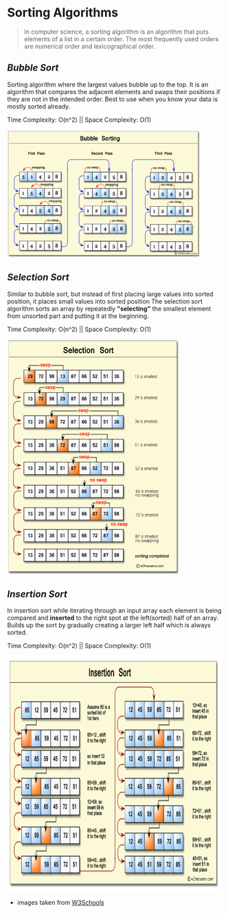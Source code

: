 
# Sorting Algorithms

> In computer science, a sorting algorithm is an algorithm that puts elements of a list in a certain order. The most frequently used orders are numerical order and lexicographical order.

## _Bubble Sort_

Sorting algorithm where the largest values bubble up to the top. 
It is an algorithm that compares the adjacent elements and swaps their positions if they are not in the intended order.
Best to use when you know your data is mostly sorted already.


Time Complexity: O(n^2) || Space Complexity: O(1)

<img src="../images/bubble.png" width="450" height="300">


## _Selection Sort_

Similar to bubble sort, but instead of first placing large values into sorted position, it places small values into sorted position
The selection sort algorithm sorts an array by repeatedly **"selecting"** the smallest element from unsorted part and putting it at the beginning. 


Time Complexity: O(n^2) || Space Complexity: O(1)

<img src="../images/selection.png" width="400" height="550">


## _Insertion Sort_

In insertion sort while iterating through an input array each element is being compared and **inserted** to the right spot at the left(sorted) half of an array.
Builds up the sort by gradually creating a larger left half which is always sorted.


Time Complexity: O(n^2) || Space Complexity: O(1)

<img src="../images/insertion.png" width="500" height="550">









* images taken from [W3Schools](https://www.w3schools.com/)
